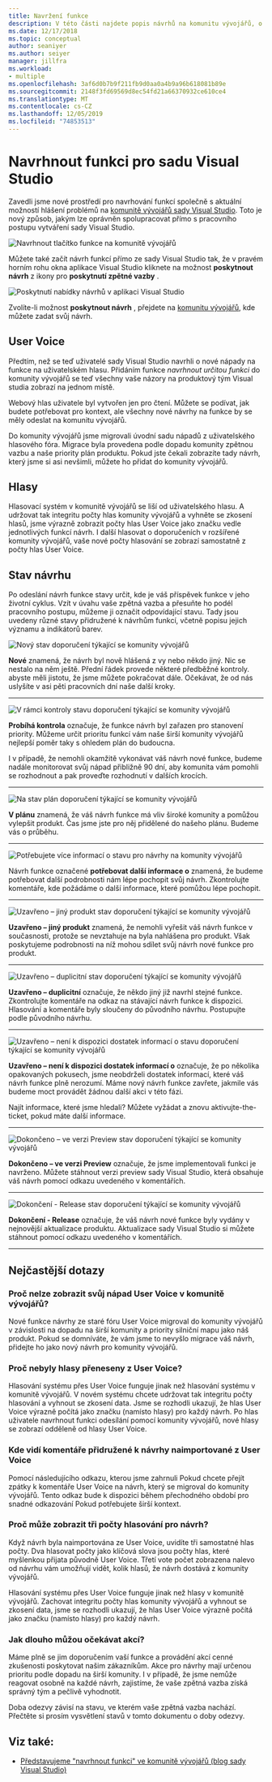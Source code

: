 ```yaml
---
title: Navržení funkce
description: V této části najdete popis návrhů na komunitu vývojářů, o tom, jak vytvořit návrh a jak jsou návrhy využívány Microsoftem v mapě provozu sady Visual Studio.
ms.date: 12/17/2018
ms.topic: conceptual
author: seaniyer
ms.author: seiyer
manager: jillfra
ms.workload:
- multiple
ms.openlocfilehash: 3af6d0b7b9f211fb9d0aa0a4b9a96b618081b89e
ms.sourcegitcommit: 2148f3fd69569d8ec54fd21a66370932ce610ce4
ms.translationtype: MT
ms.contentlocale: cs-CZ
ms.lasthandoff: 12/05/2019
ms.locfileid: "74853513"
---
```

# <a name="suggest-a-feature-for-visual-studio"></a>Navrhnout funkci pro sadu Visual Studio

Zavedli jsme nové prostředí pro navrhování funkcí společně s aktuální možností hlášení problémů na [komunitě vývojářů sady Visual Studio](https://developercommunity.visualstudio.com). Toto je nový způsob, jakým lze oprávněn spolupracovat přímo s pracovního postupu vytváření sady Visual Studio.

![Navrhnout tlačítko funkce na komunitě vývojářů](media/suggest-a-feature/suggest-feature-button.png)

Můžete také začít návrh funkcí přímo ze sady Visual Studio tak, že v pravém horním rohu okna aplikace Visual Studio kliknete na možnost **poskytnout návrh** z ikony pro **poskytnutí zpětné vazby** .

![Poskytnutí nabídky návrhů v aplikaci Visual Studio](media/suggest-a-feature/provide-suggestion.png)

Zvolíte-li možnost **poskytnout návrh** , přejdete na [komunitu vývojářů](https://developercommunity.visualstudio.com), kde můžete zadat svůj návrh.

## <a name="user-voice"></a>User Voice

Předtím, než se teď uživatelé sady Visual Studio navrhli o nové nápady na funkce na uživatelském hlasu. Přidáním funkce *navrhnout určitou funkci* do komunity vývojářů se teď všechny vaše názory na produktový tým Visual studia zobrazí na jednom místě.

Webový hlas uživatele byl vytvořen jen pro čtení. Můžete se podívat, jak budete potřebovat pro kontext, ale všechny nové návrhy na funkce by se měly odeslat na komunitu vývojářů.

Do komunity vývojářů jsme migrovali úvodní sadu nápadů z uživatelského hlasového fóra. Migrace byla provedena podle dopadu komunity zpětnou vazbu a naše priority plán produktu. Pokud jste čekali zobrazíte tady návrh, který jsme si asi nevšimli, můžete ho přidat do komunity vývojářů.

## <a name="votes"></a>Hlasy

Hlasovací systém v komunitě vývojářů se liší od uživatelského hlasu. A udržovat tak integritu počty hlas komunity vývojářů a vyhněte se zkosení hlasů, jsme výrazně zobrazit počty hlas User Voice jako značku vedle jednotlivých funkcí návrh. I další hlasovat o doporučeních v rozšířené komunity vývojářů, vaše nové počty hlasování se zobrazí samostatně z počty hlas User Voice.

## <a name="suggestion-status"></a>Stav návrhu

Po odeslání návrh funkce stavy určit, kde je váš příspěvek funkce v jeho životní cyklus. Vzít v úvahu vaše zpětná vazba a přesuňte ho podél pracovního postupu, můžeme ji označit odpovídající stavu. Tady jsou uvedeny různé stavy přidružené k návrhům funkcí, včetně popisu jejich významu a indikátorů barev.

![Nový stav doporučení týkající se komunity vývojářů](../ide/media/SuggestStates/New.jpg)

**Nové** znamená, že návrh byl nově hlášená z vy nebo někdo jiný. Nic se nestalo na něm ještě. Přední řádek provede některé předběžné kontroly. abyste měli jistotu, že jsme můžete pokračovat dále. Očekávat, že od nás uslyšíte v asi pěti pracovních dní naše další kroky.

- - -

![V rámci kontroly stavu doporučení týkající se komunity vývojářů](../ide/media/SuggestStates/UnderReview.jpg)

**Probíhá kontrola** označuje, že funkce návrh byl zařazen pro stanovení priority. Můžeme určit prioritu funkcí vám naše širší komunity vývojářů nejlepší poměr taky s ohledem plán do budoucna.

I v případě, že nemohli okamžitě vykonávat váš návrh nové funkce, budeme nadále monitorovat svůj nápad přibližně 90 dní, aby komunita vám pomohli se rozhodnout a pak proveďte rozhodnutí v dalších krocích.

- - -

![Na stav plán doporučení týkající se komunity vývojářů](../ide/media/SuggestStates/OnRoadmap.jpg)

**V plánu** znamená, že váš návrh funkce má vliv široké komunity a pomůžou vylepšit produkt. Čas jsme jste pro něj přidělené do našeho plánu. Budeme vás o průběhu.

- - -

![Potřebujete více informací o stavu pro návrhy na komunity vývojářů](../ide/media/SuggestStates/NeedMoreInfo.jpg)

Návrh funkce označené **potřebovat další informace o** znamená, že budeme potřebovat další podrobnosti nám lépe pochopit svůj návrh. Zkontrolujte komentáře, kde požádáme o další informace, které pomůžou lépe pochopit.

- - -

![Uzavřeno – jiný produkt stav doporučení týkající se komunity vývojářů](../ide/media/SuggestStates/ClosedOtherProduct.jpg)

**Uzavřeno – jiný produkt** znamená, že nemohli vyřešit váš návrh funkce v současnosti, protože se nevztahuje na byla nahlášena pro produkt. Však poskytujeme podrobnosti na níž mohou sdílet svůj návrh nové funkce pro produkt.

- - -

![Uzavřeno – duplicitní stav doporučení týkající se komunity vývojářů](../ide/media/SuggestStates/ClosedDuplicate.jpg)

**Uzavřeno – duplicitní** označuje, že někdo jiný již navrhl stejné funkce. Zkontrolujte komentáře na odkaz na stávající návrh funkce k dispozici. Hlasování a komentáře byly sloučeny do původního návrhu. Postupujte podle původního návrhu.

- - -

![Uzavřeno – není k dispozici dostatek informací o stavu doporučení týkající se komunity vývojářů](../ide/media/SuggestStates/ClosedNotEnoughInfo.jpg)

**Uzavřeno – není k dispozici dostatek informací o** označuje, že po několika opakovaných pokusech, jsme neobdrželi dostatek informací, které váš návrh funkce plně nerozumí. Máme nový návrh funkce zavřete, jakmile vás budeme moct provádět žádnou další akci v této fázi.

Najít informace, které jsme hledali? Můžete vyžádat a znovu aktivujte-the-ticket, pokud máte další informace.

- - -

![Dokončeno – ve verzi Preview stav doporučení týkající se komunity vývojářů](../ide/media/SuggestStates/CompletedPreview.jpg)

**Dokončeno – ve verzi Preview** označuje, že jsme implementovali funkci je navrženo. Můžete stáhnout verzi preview sady Visual Studio, která obsahuje váš návrh pomocí odkazu uvedeného v komentářích.

- - -

![Dokončení - Release stav doporučení týkající se komunity vývojářů](../ide/media/SuggestStates/CompletedRelease.jpg)

**Dokončení - Release** označuje, že váš návrh nové funkce byly vydány v nejnovější aktualizace produktu. Aktualizace sady Visual Studio si můžete stáhnout pomocí odkazu uvedeného v komentářích.

- - -

## <a name="faq"></a>Nejčastější dotazy

### <a name="why-cant-i-see-my-user-voice-idea-in-developer-community"></a>Proč nelze zobrazit svůj nápad User Voice v komunitě vývojářů?

Nové funkce návrhy ze staré fóru User Voice migroval do komunity vývojářů v závislosti na dopadu na širší komunity a priority silniční mapu jako náš produkt. Pokud se domníváte, že vám jsme to nevyšlo migrace váš návrh, přidejte ho jako nový návrh pro komunity vývojářů.

### <a name="why-have-the-votes-not-been-carried-over-from-user-voice"></a>Proč nebyly hlasy přeneseny z User Voice?

Hlasování systému přes User Voice funguje jinak než hlasování systému v komunitě vývojářů. V novém systému chcete udržovat tak integritu počty hlasování a vyhnout se zkosení data. Jsme se rozhodli ukazují, že hlas User Voice výrazně počítá jako značku (namísto hlasy) pro každý návrh. Po hlas uživatele navrhnout funkci odesílání pomocí komunity vývojářů, nové hlasy se zobrazí odděleně od hlasy User Voice.

### <a name="where-can-i-see-comments-associated-with-the-suggestions-imported-from-user-voice"></a>Kde vidí komentáře přidružené k návrhy naimportované z User Voice

Pomocí následujícího odkazu, kterou jsme zahrnuli Pokud chcete přejít zpátky k komentáře User Voice na návrh, který se migroval do komunity vývojářů. Tento odkaz bude k dispozici během přechodného období pro snadné odkazování Pokud potřebujete širší kontext.

### <a name="why-can-i-see-three-vote-counts-for-a-suggestion"></a>Proč může zobrazit tři počty hlasování pro návrh?

Když návrh byla naimportována ze User Voice, uvidíte tři samostatné hlas počty. Dva hlasovat počty jako klíčová slova jsou počty hlas, které myšlenkou přijata původně User Voice. Třetí vote počet zobrazena nalevo od návrhu vám umožňují vidět, kolik hlasů, že návrh dostává z komunity vývojářů.

Hlasování systému přes User Voice funguje jinak než hlasy v komunitě vývojářů. Zachovat integritu počty hlas komunity vývojářů a vyhnout se zkosení data, jsme se rozhodli ukazují, že hlas User Voice výrazně počítá jako značku (namísto hlasy) pro každý návrh.

### <a name="how-long-can-i-expect-actions-to-take"></a>Jak dlouho můžou očekávat akcí?

Máme plně se jim doporučením vaší funkce a provádění akcí cenné zkušenosti poskytovat našim zákazníkům. Akce pro návrhy mají určenou prioritu podle dopadu na širší komunity. I v případě, že jsme nemůže reagovat osobně na každé návrh, zajistíme, že vaše zpětná vazba získá správný tým a pečlivě vyhodnotit.

Doba odezvy závisí na stavu, ve kterém vaše zpětná vazba nachází. Přečtěte si prosím vysvětlení stavů v tomto dokumentu o doby odezvy.

## <a name="see-also"></a>Viz také:

- [Představujeme "navrhnout funkci" ve komunitě vývojářů (blog sady Visual Studio)](https://devblogs.microsoft.com/visualstudio/introducing-suggest-a-feature-in-developer-community/?utm_source=vs_developer_news&utm_medium=referral)
